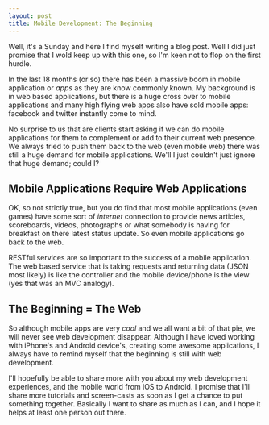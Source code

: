 ```yaml
---
layout: post
title: Mobile Development: The Beginning
---
```


Well, it's a Sunday and here I find myself writing a blog post. Well I did just promise that I wold keep up with this one, so I'm keen not to flop on the first hurdle.

In the last 18 months (or so) there has been a massive boom in mobile application or *apps* as they are know commonly known. My background is in web based applications, but there is a huge cross over to mobile applications and many high flying web apps also have sold mobile apps: facebook and twitter instantly come to mind.  

No surprise to us that are clients start asking if we can do mobile applications for them to complement or add to their current web presence. We always tried to push them back to the web (even mobile web) there was still a huge demand for mobile applications. We'll I just couldn't just ignore that huge demand; could I?

Mobile Applications Require Web Applications
--------------------------------------------
OK, so not strictly true, but you do find that most mobile applications (even games) have some sort of *internet* connection to provide news articles, scoreboards, videos, photographs or what somebody is having for breakfast on there latest status update. So even mobile applications go back to the web.

RESTful services are so important to the success of a mobile application. The web based service that is taking requests and returning data (JSON most likely) is like the controller and the mobile device/phone is the view (yes that was an MVC analogy). 

The Beginning = The Web
-----------------------
So although mobile apps are very *cool* and we all want a bit of that pie, we will never see web development disappear. Although I have loved working with iPhone's and Android device's, creating some awesome applications, I always have to remind myself that the beginning is still with web development. 

I'll hopefully be able to share more with you about my web development experiences, and the mobile world from iOS to Android. I promise that I'll share more tutorials and screen-casts as soon as I get a chance to put something together. Basically I want to share as much as I can, and I hope it helps at least one person out there.
